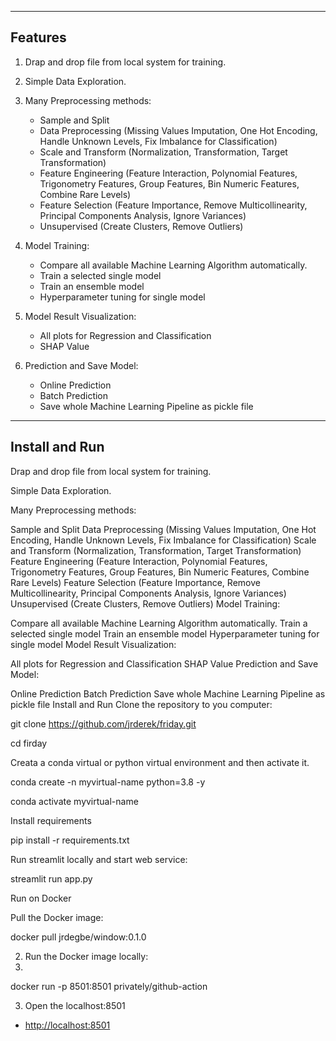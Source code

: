 

****
## Features
1. Drap and drop file from local system for training.

2. Simple Data Exploration.

3. Many Preprocessing methods:
     * Sample and Split
     * Data Preprocessing (Missing Values Imputation, One Hot Encoding, Handle Unknown Levels, Fix Imbalance for Classification)
     * Scale and Transform (Normalization, Transformation, Target Transformation)
     * Feature Engineering (Feature Interaction, Polynomial Features, Trigonometry Features, Group Features, Bin Numeric Features, Combine Rare Levels)
     * Feature Selection (Feature Importance, Remove Multicollinearity, Principal Components Analysis, Ignore Variances)
     * Unsupervised (Create Clusters, Remove Outliers)

4. Model Training:
   * Compare all available Machine Learning Algorithm automatically.
   * Train a selected single model
   * Train an ensemble model
   * Hyperparameter tuning for single model

5. Model Result Visualization:
   * All plots for Regression and Classification
   * SHAP Value

6. Prediction and Save Model:

   * Online Prediction  
   * Batch Prediction  
   * Save whole Machine Learning Pipeline as pickle file

****
## Install and Run
Drap and drop file from local system for training.

Simple Data Exploration.

Many Preprocessing methods:

Sample and Split
Data Preprocessing (Missing Values Imputation, One Hot Encoding, Handle Unknown Levels, Fix Imbalance for Classification)
Scale and Transform (Normalization, Transformation, Target Transformation)
Feature Engineering (Feature Interaction, Polynomial Features, Trigonometry Features, Group Features, Bin Numeric Features, Combine Rare Levels)
Feature Selection (Feature Importance, Remove Multicollinearity, Principal Components Analysis, Ignore Variances)
Unsupervised (Create Clusters, Remove Outliers)
Model Training:

Compare all available Machine Learning Algorithm automatically.
Train a selected single model
Train an ensemble model
Hyperparameter tuning for single model
Model Result Visualization:

All plots for Regression and Classification
SHAP Value
Prediction and Save Model:

Online Prediction
Batch Prediction
Save whole Machine Learning Pipeline as pickle file
Install and Run
Clone the repository to you computer:

git clone https://github.com/jrderek/friday.git

cd firday

Creata a conda virtual or python virtual environment and then activate it.

conda create -n myvirtual-name python=3.8 -y

conda activate myvirtual-name

Install requirements

pip install -r requirements.txt

Run streamlit locally and start web service:

streamlit run app.py

Run on Docker

Pull the Docker image:

docker pull jrdegbe/window:0.1.0



2. Run the  Docker image locally:
3. 
docker run -p 8501:8501 privately/github-action


3. Open the localhost:8501

  * [http://localhost:8501](http://localhost:8501)
